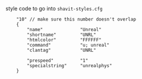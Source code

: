 style code to go into `shavit-styles.cfg`
```
	"10" // make sure this number doesn't overlap
	{
		"name"				"Unreal"
		"shortname"			"UNRL"
		"htmlcolor"			"FFFFFF"
		"command"			"u; unreal"
		"clantag"			"UNRL"
		
		"prespeed"			"1"
		"specialstring"		"unrealphys"
	}
```
